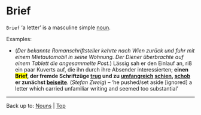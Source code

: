 # Brief

`Brief` ‘a letter’ is a masculine simple [noun](../../index.md).

Examples:

- (*Der bekannte Romanschriftsteller kehrte nach Wien zurück und fuhr mit einem Mietautomobil in seine Wohnung. Der Diener überbrachte auf einem Tablett die angesammelte Post.*) Lässig sah er den Einlauf an, riß ein paar Kuverts auf, die ihn durch ihre Absender interessierten; **einen <mark>Brief</mark>, der fremde Schriftzüge [trug](../../../verbs/t/tr/tragen.md) und zu [umfangreich](../../../adjectives/u/um/umfangreich.md) [schien](../../../verbs/s/sc/scheinen.md), [schob](../../../verbs/b/be/beiseiteschieben.md) er zunächst [beiseite](../../../verbs/b/be/beiseiteschieben.md)**. (*Stefan Zweig*) – ‘he pushed/set aside \[ignored\] a letter which carried unfamiliar writing and seemed too substantial’

----

Back up to: [Nouns](../../index.md) | [Top](../../../index.md)
